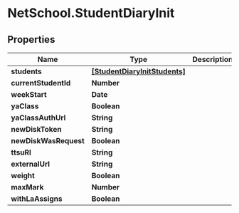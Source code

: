 # NetSchool.StudentDiaryInit

## Properties
Name | Type | Description | Notes
------------ | ------------- | ------------- | -------------
**students** | [**[StudentDiaryInitStudents]**](StudentDiaryInitStudents.md) |  | [optional] 
**currentStudentId** | **Number** |  | [optional] 
**weekStart** | **Date** |  | [optional] 
**yaClass** | **Boolean** |  | [optional] 
**yaClassAuthUrl** | **String** |  | [optional] 
**newDiskToken** | **String** |  | [optional] 
**newDiskWasRequest** | **Boolean** |  | [optional] 
**ttsuRl** | **String** |  | [optional] 
**externalUrl** | **String** |  | [optional] 
**weight** | **Boolean** |  | [optional] 
**maxMark** | **Number** |  | [optional] 
**withLaAssigns** | **Boolean** |  | [optional] 
